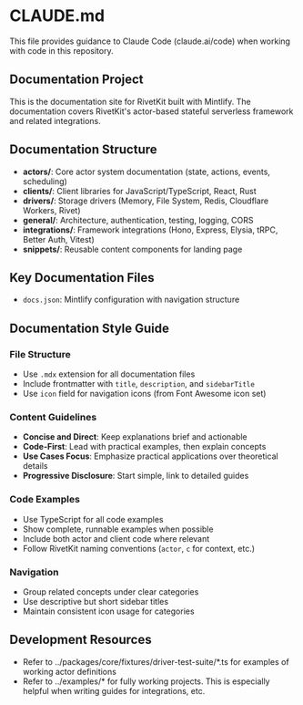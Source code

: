 # CLAUDE.md

This file provides guidance to Claude Code (claude.ai/code) when working with code in this repository.

## Documentation Project

This is the documentation site for RivetKit built with Mintlify. The documentation covers RivetKit's actor-based stateful serverless framework and related integrations.

## Documentation Structure

- **actors/**: Core actor system documentation (state, actions, events, scheduling)
- **clients/**: Client libraries for JavaScript/TypeScript, React, Rust
- **drivers/**: Storage drivers (Memory, File System, Redis, Cloudflare Workers, Rivet)
- **general/**: Architecture, authentication, testing, logging, CORS
- **integrations/**: Framework integrations (Hono, Express, Elysia, tRPC, Better Auth, Vitest)
- **snippets/**: Reusable content components for landing page

## Key Documentation Files

- `docs.json`: Mintlify configuration with navigation structure

## Documentation Style Guide

### File Structure
- Use `.mdx` extension for all documentation files
- Include frontmatter with `title`, `description`, and `sidebarTitle`
- Use `icon` field for navigation icons (from Font Awesome icon set)

### Content Guidelines
- **Concise and Direct**: Keep explanations brief and actionable
- **Code-First**: Lead with practical examples, then explain concepts
- **Use Cases Focus**: Emphasize practical applications over theoretical details
- **Progressive Disclosure**: Start simple, link to detailed guides

### Code Examples
- Use TypeScript for all code examples
- Show complete, runnable examples when possible
- Include both actor and client code where relevant
- Follow RivetKit naming conventions (`actor`, `c` for context, etc.)

### Navigation
- Group related concepts under clear categories
- Use descriptive but short sidebar titles
- Maintain consistent icon usage for categories

## Development Resources

- Refer to ../packages/core/fixtures/driver-test-suite/*.ts for examples of working actor definitions
- Refer to ../examples/* for fully working projects. This is especially helpful when writing guides for integrations, etc.
